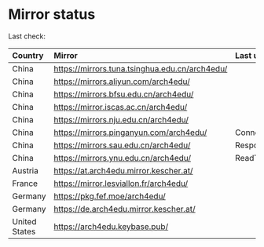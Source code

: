 <script src="./time.js"></script>
# Mirror status
Last check: <script type="text/javascript">localize(1670570261.415627);</script>

|Country|Mirror|Last update|
|:------|:-----|:----------|
|China|https://mirrors.tuna.tsinghua.edu.cn/arch4edu/|<script type="text/javascript">localize(1670567984);</script>|
|China|https://mirrors.aliyun.com/arch4edu/|<script type="text/javascript">localize(1670481388);</script>|
|China|https://mirrors.bfsu.edu.cn/arch4edu/|<script type="text/javascript">localize(1670524412);</script>|
|China|https://mirror.iscas.ac.cn/arch4edu/|<script type="text/javascript">localize(1670524412);</script>|
|China|https://mirrors.nju.edu.cn/arch4edu/|<script type="text/javascript">localize(1670481388);</script>|
|China|https://mirrors.pinganyun.com/arch4edu/|ConnectTimeout|
|China|https://mirrors.sau.edu.cn/arch4edu/|Response 500|
|China|https://mirrors.ynu.edu.cn/arch4edu/|ReadTimeout|
|Austria|https://at.arch4edu.mirror.kescher.at/|<script type="text/javascript">localize(1670524412);</script>|
|France|https://mirror.lesviallon.fr/arch4edu/|<script type="text/javascript">localize(1670524412);</script>|
|Germany|https://pkg.fef.moe/arch4edu/|<script type="text/javascript">localize(1670524412);</script>|
|Germany|https://de.arch4edu.mirror.kescher.at/|<script type="text/javascript">localize(1670524412);</script>|
|United States|https://arch4edu.keybase.pub/|<script type="text/javascript">localize(1670524412);</script>|

<script src="./tablefilter/tablefilter.js"></script>
<script src="./table.js"></script>